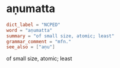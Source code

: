 # aṇumatta

``` toml
dict_label = "NCPED"
word = "aṇumatta"
summary = "of small size, atomic; least"
grammar_comment = "mfn."
see_also = ["aṇu"]
```

of small size, atomic; least

